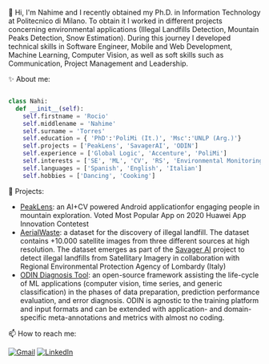 
👋 Hi, I'm Nahime and I recently obtained my Ph.D. in Information Technology at Politecnico di Milano. To obtain it I worked in different projects concerning environmental applications (Illegal Landfills Detection, Mountain Peaks Detection, Snow Estimation). During this journey I developed technical skills in Software Engineer, Mobile and Web Development,  Machine Learning, Computer Vision, as well as soft skills such as Communication, Project Management and Leadership. 


✨ About me:
```python

class Nahi:
  def __init__(self):
    self.firstname = 'Rocio'
    self.middlename = 'Nahime'
    self.surname = 'Torres'
    self.education = { 'PhD':'PoliMi (It.)', 'Msc':'UNLP (Arg.)'}
    self.projects = ['PeakLens', 'SavagerAI', 'ODIN']
    self.experience = ['Global Logic', 'Accenture', 'PoliMi']
    self.interests = ['SE', 'ML', 'CV', 'RS', 'Environmental Monitoring']
    self.languages = ['Spanish', 'English', 'Italian']
    self.hobbies = ['Dancing', 'Cooking']
```

📌  Projects:

<div>
<ul>
<li><a href=https://peaklens.com/ target="_blank">PeakLens</a>: an AI+CV powered Android applicationfor engaging people in mountain exploration. Voted Most Popular App on 2020 Huawei App Innovation Contetest</li>

<li><a href=https://aerialwaste.org/ target="_blank">AerialWaste</a>: a dataset for the discovery of illegal landfill. The dataset contains +10.000 satellite images from three different sources at high resolution. The dataset emerges as part of the <a href="https://www.arpalombardia.it/Pages/IA-nel-progetto-Savager,-collaborazione-tra-Arpa-Lombardia-e-Politecnico-di-Milano.aspx#" target="_blank">Savager AI</a> project to detect illegal landfills from Satellitary Imagery in collaboration with Regional Environmental Protection Agency of Lombardy (Italy)</li>

<li><a href=https://rnt-pmi.github.io/odin-docs/ target="_blank">ODIN Diagnosis Tool</a>:  an open-source framework assisting the life-cycle of ML applications (computer vision, time series, and generic classification) in the phases of data preparation, prediction performance evaluation, and error diagnosis. ODIN is agnostic to the training platform and input formats and can be extended with application- and domain-specific meta-annotations and metrics with almost no coding.
</li>

</ul>
</div>

📫 How to reach me: 
<div id="contacts">
  <a href= "mailto:rocionahime.torres@gmail.com" target="_blank"><img src="https://img.shields.io/badge/Gmail-red?style=for-the-badge&logo=gmail&logoColor=white" alt="Gmail "/></a>
<a href= "https://www.linkedin.com/in/rocionahimetorres/?locale=en_US" target="_blank"><img src="https://img.shields.io/badge/LinkedIn-blue?style=for-the-badge&logo=linkedin&logoColor=white" alt="LinkedIn "/> </a>
</div>


<!--
**rnt-pmi/rnt-pmi** is a ✨ _special_ ✨ repository because its `README.md` (this file) appears on your GitHub profile.

Here are some ideas to get you started:

- 🔭 I’m currently working on ...
- 🌱 I’m currently learning ...
- 👯 I’m looking to collaborate on ...
- 🤔 I’m looking for help with ...
- 💬 Ask me about ...
- 📫 How to reach me: ...
- 😄 Pronouns: ...
- ⚡ Fun fact: ...
-->
